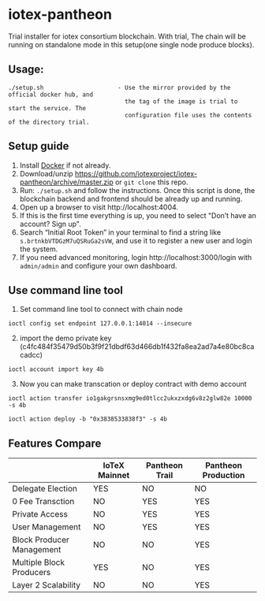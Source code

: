 # iotex-pantheon
Trial installer for iotex consortium blockchain. With trial, The chain will be running on standalone mode in this setup(one single node produce blocks).

## Usage:
    ./setup.sh                     - Use the mirror provided by the official docker hub, and
                                     the tag of the image is trial to start the service. The
                                     configuration file uses the contents of the directory trial.

## Setup guide
1. Install [Docker](https://docs.docker.com/get-docker/) if not already.
2. Download/unzip https://github.com/iotexproject/iotex-pantheon/archive/master.zip or ```git clone``` this repo.
2. Run: ```./setup.sh``` and follow the instructions. Once this script is done, the blockchain backend and frontend should be already up and running. 
3. Open up a browser to visit http://localhost:4004.
4. If this is the first time everything is up, you need to select "Don’t have an account? Sign up". 
5. Search “Initial Root Token” in your terminal to find a string like ```s.brtnkbVTDGzM7uQSRuGa2sVW```, and use it to register a new user and login the system.
6. If you need advanced monitoring, login http://localhost:3000/login with ```admin/admin``` and configure your own dashboard.

## Use command line tool
1. Set command line tool to connect with chain node
```
ioctl config set endpoint 127.0.0.1:14014 --insecure
```

2. import the demo private key (c4fc484f35479d50b3f9f21dbdf63d466db1f432fa8ea2ad7a4e80bc8cacadcc)
```
ioctl account import key 4b
```

3. Now you can make transcation or deploy contract with demo account
```
ioctl action transfer io1gakgrsnsxmg9ed0tlcc2ukxzxdg6v8z2glw82e 10000 -s 4b
```
```
ioctl action deploy -b "0x3838533838f3" -s 4b
```

## Features Compare
|   | IoTeX Mainnet  | Pantheon Trail  |  Pantheon Production  |
|---|---|---|---|
| Delegate Election | YES | NO | NO |
| 0 Fee Transction | NO | YES | YES |
| Private Access | NO | YES  | YES |
| User Management | NO | YES  | YES |
| Block Producer Management | NO | NO | YES |
| Multiple Block Producers | YES | NO | YES |
| Layer 2 Scalability | NO  | NO  | YES  |
